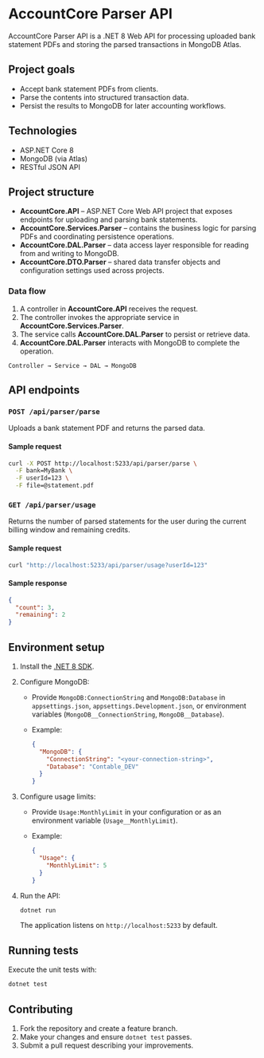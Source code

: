 # AccountCore Parser API

AccountCore Parser API is a .NET 8 Web API for processing uploaded bank statement PDFs and
storing the parsed transactions in MongoDB Atlas.

## Project goals

- Accept bank statement PDFs from clients.
- Parse the contents into structured transaction data.
- Persist the results to MongoDB for later accounting workflows.

## Technologies

- ASP.NET Core 8
- MongoDB (via Atlas)
- RESTful JSON API

## Project structure

- **AccountCore.API** – ASP.NET Core Web API project that exposes endpoints for uploading and parsing bank statements.
- **AccountCore.Services.Parser** – contains the business logic for parsing PDFs and coordinating persistence operations.
- **AccountCore.DAL.Parser** – data access layer responsible for reading from and writing to MongoDB.
- **AccountCore.DTO.Parser** – shared data transfer objects and configuration settings used across projects.

### Data flow

1. A controller in **AccountCore.API** receives the request.
2. The controller invokes the appropriate service in **AccountCore.Services.Parser**.
3. The service calls **AccountCore.DAL.Parser** to persist or retrieve data.
4. **AccountCore.DAL.Parser** interacts with MongoDB to complete the operation.

```
Controller → Service → DAL → MongoDB
```

## API endpoints

### `POST /api/parser/parse`

Uploads a bank statement PDF and returns the parsed data.

#### Sample request

```bash
curl -X POST http://localhost:5233/api/parser/parse \
  -F bank=MyBank \
  -F userId=123 \
  -F file=@statement.pdf
```

### `GET /api/parser/usage`

Returns the number of parsed statements for the user during the current billing window and remaining credits.

#### Sample request

```bash
curl "http://localhost:5233/api/parser/usage?userId=123"
```

#### Sample response

```json
{
  "count": 3,
  "remaining": 2
}
```

## Environment setup

1. Install the [.NET 8 SDK](https://dotnet.microsoft.com/en-us/download).
2. Configure MongoDB:
   - Provide `MongoDB:ConnectionString` and `MongoDB:Database` in
     `appsettings.json`, `appsettings.Development.json`, or environment
     variables (`MongoDB__ConnectionString`, `MongoDB__Database`).
   - Example:

     ```json
     {
       "MongoDB": {
         "ConnectionString": "<your-connection-string>",
         "Database": "Contable_DEV"
       }
     }
     ```
3. Configure usage limits:
   - Provide `Usage:MonthlyLimit` in your configuration or as an environment
     variable (`Usage__MonthlyLimit`).
   - Example:

     ```json
     {
       "Usage": {
         "MonthlyLimit": 5
       }
     }
     ```
4. Run the API:

   ```bash
   dotnet run
   ```

   The application listens on `http://localhost:5233` by default.

## Running tests

Execute the unit tests with:

```bash
dotnet test
```

## Contributing

1. Fork the repository and create a feature branch.
2. Make your changes and ensure `dotnet test` passes.
3. Submit a pull request describing your improvements.

